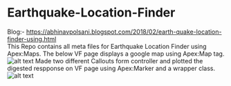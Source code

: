 # Earthquake-Location-Finder
Blog:- https://abhinavpolsani.blogspot.com/2018/02/earth-quake-location-finder-using.html<br/>
This Repo contains all meta files for Earthquake Location Finder using Apex:Maps.
The below VF page displays a google map using Apex:Map tag. 
![alt text](https://cloud.githubusercontent.com/assets/27940779/25818682/4176e4ca-33e0-11e7-8612-95b06eeacb11.png)
Made two different Callouts form controller and plotted the digested respponse on VF page using Apex:Marker and a wrapper class.
![alt text](https://cloud.githubusercontent.com/assets/27940779/25818948/311daf18-33e1-11e7-97bf-840936086d26.png)
